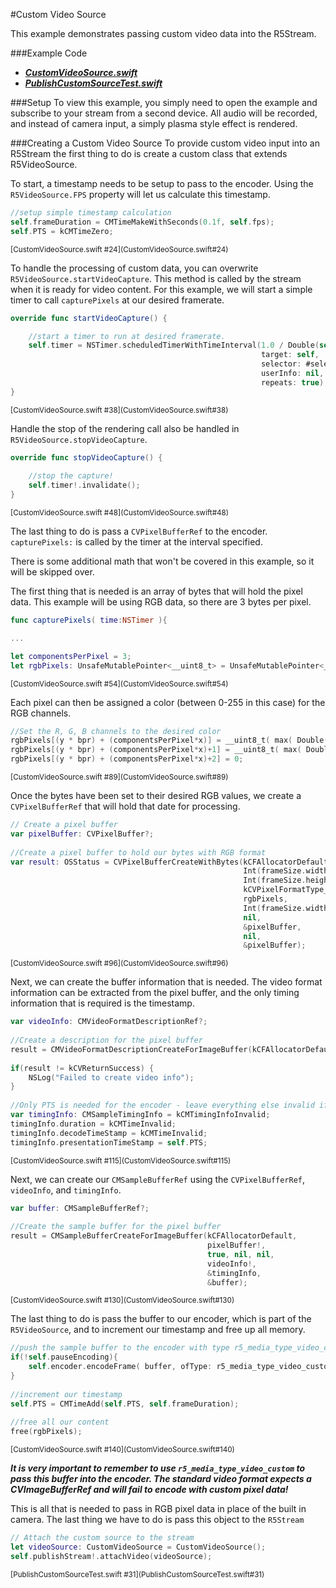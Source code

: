 #Custom Video Source

This example demonstrates passing custom video data into the R5Stream.

###Example Code
- ***[CustomVideoSource.swift](
CustomVideoSource.swift)***
- ***[PublishCustomSourceTest.swift](
PublishCustomSourceTest.swift)***

###Setup
To view this example, you simply need to open the example and subscribe to your stream from a second device.  All audio will be recorded, and instead of camera input, a simply plasma style effect is rendered.

###Creating a Custom Video Source
To provide custom video input into an R5Stream the first thing to do is create a custom class that extends R5VideoSource.

To start, a timestamp needs to be setup to pass to the encoder.  Using the `R5VideoSource.FPS` property will let us calculate this timestamp.

```Swift
//setup simple timestamp calculation
self.frameDuration = CMTimeMakeWithSeconds(0.1f, self.fps);
self.PTS = kCMTimeZero;
```
<sup>
[CustomVideoSource.swift #24](CustomVideoSource.swift#24)
</sup>

To handle the processing of custom data, you can overwrite `R5VideoSource.startVideoCapture`.  This method is called by the stream when it is ready for video content.  For this example, we will start a simple timer to call `capturePixels` at our desired framerate.

```Swift
override func startVideoCapture() {

	//start a timer to run at desired framerate.
	self.timer = NSTimer.scheduledTimerWithTimeInterval(1.0 / Double(self.fps),
                                                        target: self,
                                                        selector: #selector(capturePixels),
                                                        userInfo: nil,
                                                        repeats: true);
}
```
<sup>
[CustomVideoSource.swift #38](CustomVideoSource.swift#38)
</sup>

Handle the stop of the rendering call also be handled in `R5VideoSource.stopVideoCapture`.

```Swift
override func stopVideoCapture() {
        
	//stop the capture!
	self.timer!.invalidate();
}
```
<sup>
[CustomVideoSource.swift #48](CustomVideoSource.swift#48)
</sup>

The last thing to do is pass a `CVPixelBufferRef` to the encoder.  `capturePixels:` is called by the timer at the interval specified.

There is some additional math that won't be covered in this example, so it will be skipped over.

The first thing that is needed is an array of bytes that will hold the pixel data.  This example will be using RGB data, so there are 3 bytes per pixel.

```Swift
func capturePixels( time:NSTimer ){

...

let componentsPerPixel = 3;
let rgbPixels: UnsafeMutablePointer<__uint8_t> = UnsafeMutablePointer<__uint8_t>.alloc(Int(frameSize.width * frameSize.height) * componentsPerPixel);
```
<sup>
[CustomVideoSource.swift #54](CustomVideoSource.swift#54)
</sup>

Each pixel can then be assigned a color (between 0-255 in this case) for the RGB channels.

```Swift
//Set the R, G, B channels to the desired color
rgbPixels[(y * bpr) + (componentsPerPixel*x)] = __uint8_t( max( Double(sinf( v * Float(M_PI) )) * Double(UINT8_MAX), 0) );
rgbPixels[(y * bpr) + (componentsPerPixel*x)+1] = __uint8_t( max( Double(cosf( v * Float(M_PI) )) * Double(UINT8_MAX), 0) );
rgbPixels[(y * bpr) + (componentsPerPixel*x)+2] = 0;
```
<sup>
[CustomVideoSource.swift #89](CustomVideoSource.swift#89)
</sup>

Once the bytes have been set to their desired RGB values, we create a `CVPixelBufferRef` that will hold that date for processing.

```Swift
// Create a pixel buffer
var pixelBuffer: CVPixelBuffer?;
            
//Create a pixel buffer to hold our bytes with RGB format
var result: OSStatus = CVPixelBufferCreateWithBytes(kCFAllocatorDefault,
                                                    Int(frameSize.width),
                                                    Int(frameSize.height),
                                                    kCVPixelFormatType_24RGB,
                                                    rgbPixels,
                                                    Int(frameSize.width) * componentsPerPixel,
                                                    nil,
                                                    &pixelBuffer,
                                                    nil,
                                                    &pixelBuffer);
```
<sup>
[CustomVideoSource.swift #96](CustomVideoSource.swift#96)
</sup>

Next, we can create the buffer information that is needed.  The video format information can be extracted from the pixel buffer, and the only timing information that is required is the timestamp.

```Swift
var videoInfo: CMVideoFormatDescriptionRef?;
            
//Create a description for the pixel buffer
result = CMVideoFormatDescriptionCreateForImageBuffer(kCFAllocatorDefault, pixelBuffer!, &videoInfo);
            
if(result != kCVReturnSuccess) {
	NSLog("Failed to create video info");
}
            
//Only PTS is needed for the encoder - leave everything else invalid if you want
var timingInfo: CMSampleTimingInfo = kCMTimingInfoInvalid;
timingInfo.duration = kCMTimeInvalid;
timingInfo.decodeTimeStamp = kCMTimeInvalid;
timingInfo.presentationTimeStamp = self.PTS;
```
<sup>
[CustomVideoSource.swift #115](CustomVideoSource.swift#115)
</sup>

Next, we can create our `CMSampleBufferRef` using the `CVPixelBufferRef`, `videoInfo`, and `timingInfo`.

```Swift
var buffer: CMSampleBufferRef?;
            
//Create the sample buffer for the pixel buffer
result = CMSampleBufferCreateForImageBuffer(kCFAllocatorDefault,
                                            pixelBuffer!,
                                            true, nil, nil,
                                            videoInfo!,
                                            &timingInfo,
                                            &buffer);
```
<sup>
[CustomVideoSource.swift #130](CustomVideoSource.swift#130)
</sup>

The last thing to do is pass the buffer to our encoder, which is part of the `R5VideoSource`, and to increment our timestamp and free up all memory.

```Swift
//push the sample buffer to the encoder with type r5_media_type_video_custom
if(!self.pauseEncoding){
	self.encoder.encodeFrame( buffer, ofType: r5_media_type_video_custom );
}
            
//increment our timestamp
self.PTS = CMTimeAdd(self.PTS, self.frameDuration);
            
//free all our content
free(rgbPixels);
```
 <sup>
[CustomVideoSource.swift #140](CustomVideoSource.swift#140)
</sup>


***It is very important to remember to use `r5_media_type_video_custom` to pass this buffer into the encoder.  The standard video format expects a CVImageBufferRef and will fail to encode with custom pixel data!***


This is all that is needed to pass in RGB pixel data in place of the built in camera.  The last thing we have to do is pass this object to the `R5Stream`

```Swift
// Attach the custom source to the stream
let videoSource: CustomVideoSource = CustomVideoSource();
self.publishStream!.attachVideo(videoSource);

```
 <sup>
[PublishCustomSourceTest.swift #31](PublishCustomSourceTest.swift#31)
</sup>